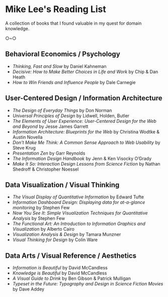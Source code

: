 # Mike Lee's Reading List

A collection of books that I found valuable in my quest for domain knowledge.

○~○

## Behavioral Economics / Psychology
* _Thinking, Fast and Slow_ by Daniel Kahneman
* _Decisive: How to Make Better Choices in Life and Work_ by Chip & Dan Heath
* _How to Win Friends and Influence People_ by Dale Carnegie

## User-Centered Design / Information Architecture
* _The Design of Everyday Things_ by Don Norman
* _Universal Principles of Design_ by Lidwell, Holden, Butler
* _The Elements of User Experience: User-Centered Design for the Web and Beyond_ by Jesse James Garrett
* _Information Architecture: Blueprints for the Web_ by Christina Wodtke & Austin Novella
* _Don't Make Me Think: A Common Sense Approach to Web Usability_ by Steve Krug
* _Presentation Zen_ by Garr Reynolds
* _The Information Design Handbook_ by Jenn & Ken Visocky O’Grady
* _Make It So: Interaction Design Lessons from Science Fiction_ by Nathan Shedroff & Christopher Noessel

## Data Visualization / Visual Thinking
* _The Visual Display of Quantitative Information_ by Edward Tufte
* _Information Dashboard Design: Displaying data for at-a-glance monitoring_ by Stephen Few
* _Now You See It: Simple Visualization Techniques for Quantitative Analysis_ by Stephen Few
* _The Functional Art: An Introduction to Information Graphics and Visualization_ by Alberto Cairo
* _Visualization Analysis & Design_ by Tamara Munzner
* _Visual Thinking for Design_ by Colin Ware

## Data Arts / Visual Reference / Aesthetics
* _Information is Beautiful_ by David McCandless
* _Knowledge is Beautiful_ by David McCandless
* _A Visual Guide to Drink_ by Ben Gibson & Patrick Mulligan
* _Typeset in the Future: Typography and Design in Science Fiction Movies_ by Dave Addey
